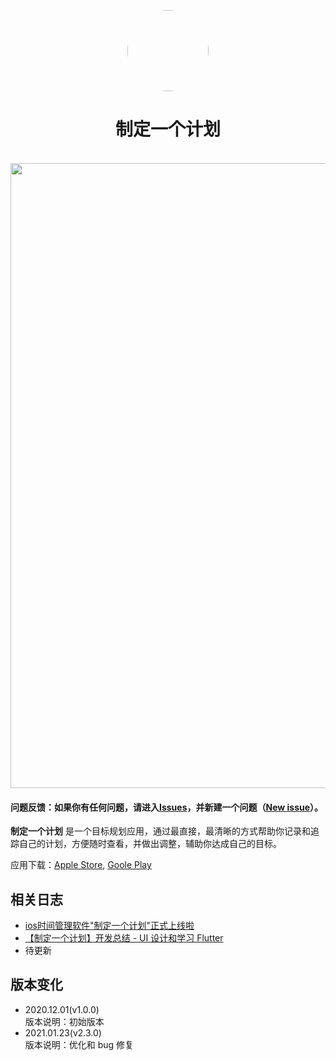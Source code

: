 <p align="center">
	<img width="130px" style="border-radius:200px" src="https://raw.githubusercontent.com/DuanJiaNing/makeaplan_public/main/logo1.png"/><br/>
	<h1 align="center">制定一个计划</h1><br/>
	<img width="1000px" src="https://raw.githubusercontent.com/DuanJiaNing/makeaplan_public/main/preview.png"/><br/>
</p>

#### 问题反馈：如果你有任何问题，请进入[Issues](https://github.com/DuanJiaNing/makeaplan_public/issues)，并新建一个问题（[New issue](https://github.com/DuanJiaNing/makeaplan_public/issues/new)）。

<b>制定一个计划</b> 是一个目标规划应用，通过最直接，最清晰的方式帮助你记录和追踪自己的计划，方便随时查看，并做出调整，辅助你达成自己的目标。

应用下载：[Apple Store](https://itunes.apple.com/app/id1541785145), [Goole Play](https://play.google.com/store/apps/details?id=com.duan.makeaplan)

## 相关日志

- [ios时间管理软件"制定一个计划"正式上线啦](https://www.jianshu.com/p/d46cb6343a9e)
- [【制定一个计划】开发总结 - UI 设计和学习 Flutter](https://www.jianshu.com/p/b4c9ed264d79)
- 待更新

## 版本变化

- 2020.12.01(v1.0.0)<br>
版本说明：初始版本
- 2021.01.23(v2.3.0)<br>
版本说明：优化和 bug 修复
